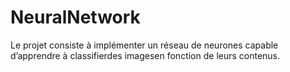 # NeuralNetwork
Le projet consiste à implémenter un réseau de neurones capable d’apprendre à classifierdes imagesen fonction de leurs contenus.
